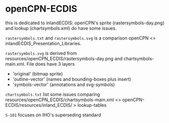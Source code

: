 # openCPN-ECDIS

this is dedicated to inlandECDIS: openCPN's sprite (rastersymbols-day.png) and lookup (chartsymbols.xml) do have some issues.

`rastersymbols.txt` and `rastersymbols.svg` is a comparison openCPN <> inlandECDIS_Presentation_Libraries.

`rastersymbols.svg` is derived from resources/openCPN_ECDIS/rastersymbols-day.png and chartsymbols-main.xml. File does have 3 layers
* 'original' (bitmap sprite)
* 'outline-vector' (names and bounding-boxes plus insert)
* 'symbols-vector' (annotations and svg-symbols)

`chartsymbols.txt` list some issues comparing resources/openCPN_ECDIS/chartsymbols-main.xml <> openCPN-ECDIS/resources/inland_ECDIS/ > lookup-tables

`S-101` focuses on IHO's superseding standard
